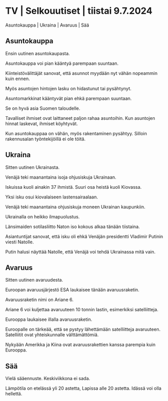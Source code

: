 # TV \| Selkouutiset \| tiistai 9.7.2024

Asuntokauppa \| Ukraina \| Avaruus \| Sää

## Asuntokauppa

Ensin uutinen asuntokaupasta.

Asuntokauppa voi pian kääntyä parempaan suuntaan.

Kiinteistövälittäjät sanovat, että asunnot myydään nyt vähän nopeammin kuin ennen.

Myös asuntojen hintojen lasku on hidastunut tai pysähtynyt.

Asuntomarkkinat kääntyvät pian ehkä parempaan suuntaan.

Se on hyvä asia Suomen taloudelle.

Tavalliset ihmiset ovat laittaneet paljon rahaa asuntoihin. Kun asuntojen hinnat laskevat, ihmiset köyhtyvät.

Kun asuntokauppaa on vähän, myös rakentaminen pysähtyy. Silloin rakennusalan työntekijöillä ei ole töitä.

## Ukraina

Sitten uutinen Ukrainasta.

Venäjä teki maanantaina isoja ohjusiskuja Ukrainaan.

Iskuissa kuoli ainakin 37 ihmistä. Suuri osa heistä kuoli Kiovassa.

Yksi isku osui kiovalaiseen lastensairaalaan.

Venäjä teki maanantaina ohjusiskuja moneen Ukrainan kaupunkiin.

Ukrainalla on heikko ilmapuolustus.

Länsimaiden sotilasliitto Naton iso kokous alkaa tänään tiistaina.

Asiantuntijat sanovat, että isku oli ehkä Venäjän presidentti Vladimir Putinin viesti Natolle.

Putin halusi näyttää Natolle, että Venäjä voi tehdä Ukrainassa mitä vain.

## Avaruus

Sitten uutinen avaruudesta.

Euroopan avaruusjärjestö ESA laukaisee tänään avaruusraketin.

Avaruusraketin nimi on Ariane 6.

Ariane 6 voi kuljettaa avaruuteen 10 tonnin lastin, esimerkiksi satelliitteja.

Eurooppa laukaisee illalla avaruusraketin.

Euroopalle on tärkeää, että se pystyy lähettämään satelliitteja avaruuteen. Satelliitit ovat yhteiskunnalle välttämättömiä.

Nykyään Amerikka ja Kiina ovat avaruusrakettien kanssa parempia kuin Eurooppa.

## Sää

Vielä sääennuste. Keskiviikkona ei sada.

Lämpötila on etelässä yli 20 astetta, Lapissa alle 20 astetta. Idässä voi olla hellettä.

